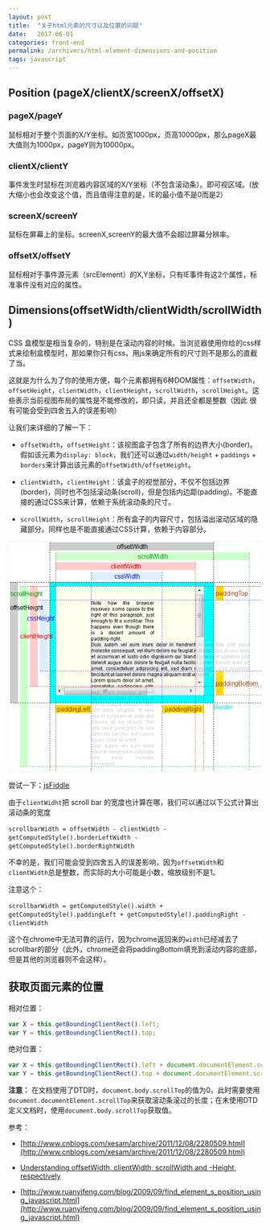 ```yaml
---
layout: post
title:  "关于html元素的尺寸以及位置的问题"
date:   2017-06-01
categories: front-end
permalink: /archivers/html-element-dimensions-and-position
tags: javascript
---
```


## Position (pageX/clientX/screenX/offsetX)

### pageX/pageY

鼠标相对于整个页面的X/Y坐标。如页宽1000px，页高10000px，那么pageX最大值则为1000px，pageY则为10000px。

### clientX/clientY

事件发生时鼠标在浏览器内容区域的X/Y坐标（不包含滚动条）。即可视区域。(放大缩小也会改变这个值，而且值得注意的是，IE的最小值不是0而是2）

### screenX/screenY

鼠标在屏幕上的坐标。screenX,screenY的最大值不会超过屏幕分辨率。

### offsetX/offsetY

鼠标相对于事件源元素（srcElement）的X,Y坐标，只有IE事件有这2个属性，标准事件没有对应的属性。

## Dimensions(offsetWidth/clientWidth/scrollWidth)

CSS 盒模型是相当复杂的，特别是在滚动内容的时候。当浏览器使用你给的css样式来绘制盒模型时，那如果你只有css，用js来确定所有的尺寸则不是那么的直截了当。

这就是为什么为了你的使用方便，每个元素都拥有6种DOM属性：`offsetWidth`，`offsetHeight`，`clientWidth`，`clientHeight`，`scrollWidth`，`scrollHeight`。这些表示当前视图布局的属性是不能修改的，即只读，并且还全都是整数（因此	很有可能会受到四舍五入的误差影响）

让我们来详细的了解一下：

- `offsetWidth`，`offsetHeight`：该视图盒子包含了所有的边界大小(border)。假如该元素为`display: block`，我们还可以通过`width/height` + `paddings` + `borders`来计算出该元素的`offsetWidth/offsetHeight`。

- `clientWidth`，`clientHeight`：该盒子的视觉部分，不仅不包括边界(border)，同时也不包括滚动条(scroll)，但是包括内边距(padding)。不能直接的通过CSS来计算，依赖于系统滚动条的尺寸。

- `scrollWidth`，`scrollHeight`：所有盒子的内容尺寸，包括溢出滚动区域的隐藏部分。同样也是不能直接通过CSS计算，依赖于内容部分。

![](/images/javascript/js-29.png)

尝试一下：[jsFiddle](http://jsfiddle.net/y8Y32/25/)

由于`clientWidht`把 scroll bar 的宽度也计算在哪，我们可以通过以下公式计算出滚动条的宽度

`scrollbarWidth = offsetWidth - clientWidth - getComputedStyle().borderLeftWidth - getComputedStyle().borderRightWidth`

不幸的是，我们可能会受到四舍五入的误差影响，因为`offsetWidth`和`clientWidth`总是整数，而实际的大小可能是小数，缩放级别不是1。

注意这个：

`scrollbarWidth = getComputedStyle().width + getComputedStyle().paddingLeft + getComputedStyle().paddingRight - clientWidth`

这个在chrome中无法可靠的运行，因为chrome返回来的`width`已经减去了scrollbar的部分（此外，chrome还会将paddingBottom填充到滚动内容的底部，但是其他的浏览器则不会这样）。	

## 获取页面元素的位置

相对位置：

```js
var X = this.getBoundingClientRect().left;
var Y = this.getBoundingClientRect().top;
```

绝对位置：

```js
var X = this.getBoundingClientRect().left + document.documentElement.scrollLeft || document.body.scrollLeft;
var Y = this.getBoundingClientRect().top + document.documentElement.scrollTop || document.body.scrollTop;
```

**注意：** 在文档使用了DTD时，`document.body.scrollTop`的值为0，此时需要使用`document.documentElement.scrollTop`来获取滚动条滚过的长度；在未使用DTD定义文档时，使用`document.body.scrollTop`获取值。

参考：

- [http://www.cnblogs.com/xesam/archive/2011/12/08/2280509.html](http://www.cnblogs.com/xesam/archive/2011/12/08/2280509.html)

- [Understanding offsetWidth, clientWidth, scrollWidth and -Height, respectively](https://stackoverflow.com/questions/21064101/understanding-offsetwidth-clientwidth-scrollwidth-and-height-respectively)

- [http://www.ruanyifeng.com/blog/2009/09/find_element_s_position_using_javascript.html](http://www.ruanyifeng.com/blog/2009/09/find_element_s_position_using_javascript.html)










